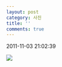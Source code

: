 ```yaml
---
layout: post
category: 사진
title: ''
comments: true
---
```

2011-11-03 21:02:39
  

![][link0]


[link0]:https://t1.daumcdn.net/cfile/tistory/1877164B4EB282D82E
